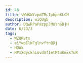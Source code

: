 ```yaml
---
id: 46
title: vWdKWYvpdZRcIpbpeXLCH
description: wiQUgb
author: DQwRPaPazppJMUYnGDjH
date: 6/23/3
tags:
  - WZQRvtx
  - eiYwpIlWFglnvftnQDj
  - HDAk
  - HPxXdycknLovdAfIetMtuKmxsTuR
---
```

